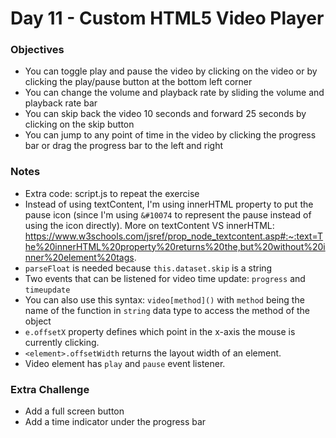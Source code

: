 # Day 11 - Custom HTML5 Video Player
### Objectives
- You can toggle play and pause the video by clicking on the video or by clicking the play/pause button at the bottom left corner
- You can change the volume and playback rate by sliding the volume and playback rate bar
- You can skip back the video 10 seconds and forward 25 seconds by clicking on the skip button
- You can jump to any point of time in the video by clicking the progress bar or drag the progress bar to the left and right

### Notes
- Extra code: script.js to repeat the exercise
- Instead of using textContent, I'm using innerHTML property to put the pause icon (since I'm using `&#10074` to represent the pause instead of using the icon directly). More on textContent VS innerHTML: https://www.w3schools.com/jsref/prop_node_textcontent.asp#:~:text=The%20innerHTML%20property%20returns%20the,but%20without%20inner%20element%20tags.
- `parseFloat` is needed because `this.dataset.skip` is a string
- Two events that can be listened for video time update: `progress` and `timeupdate`
- You can also use this syntax: `video[method]()` with `method` being the name of the function in `string` data type to access the method of the object
- `e.offsetX` property defines which point in the x-axis the mouse is currently clicking.
- `<element>.offsetWidth` returns the layout width of an element.
- Video element has `play` and `pause` event listener.


### Extra Challenge
- Add a full screen button
- Add a time indicator under the progress bar